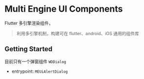 # Multi Engine UI Components

Flutter 多引擎渲染组件，

>  利用多引擎机制，构建可在 flutter、android、iOS 通用的组件库

## Getting Started



目前只有一个弹窗组件 `WDDialog`

- entrypoint:   `MEUiAlertDialog`
